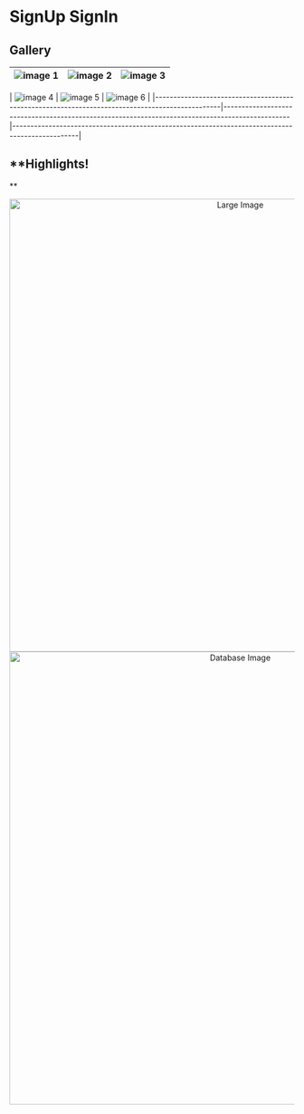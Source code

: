 # **SignUp SignIn**

## **Gallery**

| ![image 1](https://github.com/user-attachments/assets/eeceb1fb-ec29-44b3-8547-21d22e62cbcf) | ![image 2](https://github.com/user-attachments/assets/dea7beb5-c08e-402b-b26d-d3519648bf27) | ![image 3](https://github.com/user-attachments/assets/a7991973-e3b9-4c60-99dc-51f4ba5b1812) |
|------------------------------------------------------------------------------------------------|------------------------------------------------------------------------------------------------|------------------------------------------------------------------------------------------------|

| ![image 4](https://github.com/user-attachments/assets/04648543-cbc8-45ed-afb3-557755861b62)
| ![image 5](https://github.com/user-attachments/assets/3158926a-ee84-4a5e-8dcd-ef9aae9e7d16) | ![image 6](https://github.com/user-attachments/assets/ca9ba33e-da6c-4c8c-9c80-d6b312aa8edb)
 |
|------------------------------------------------------------------------------------------------|------------------------------------------------------------------------------------------------|------------------------------------------------------------------------------------------------|



## **Highlights!
**

<div align="center">
  <img src="[https://github.com/user-attachments/assets/d7f020cd-b8af-489d-98fb-183b115d6b0a]" alt="Large Image" width="800">
  <br>
  <img src="[https://github.com/user-attachments/assets/f8761113-d1c4-4a7a-ac39-a131ec9bb805]" alt="Database Image" width="800">
</div>
